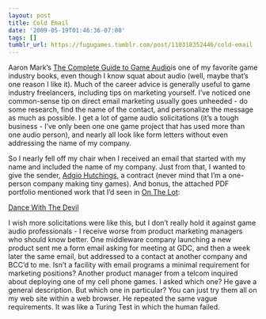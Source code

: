 ```yaml
---
layout: post
title: Cold Email
date: '2009-05-19T01:46:36-07:00'
tags: []
tumblr_url: https://fugugames.tumblr.com/post/110318352446/cold-email
---
```

Aaron Mark’s [The Complete Guide to Game Audio](http://filmsound.org/game-audio/gameaudiobook.htm)is one of my favorite game industry books, even though I know squat about audio (well, maybe that’s one reason I like it). Much of the career advice is generally useful to game industry freelancers, including tips on marketing yourself. I’ve noticed one common-sense tip on direct email marketing usually goes unheeded - do some research, find the name of the contact, and personalize the message as much as possible. I get a lot of game audio solicitations (it’s a tough business - I’ve only been one one game project that has used more than one audio person), and nearly all look like form letters without even addressing the name of my company.

So I nearly fell off my chair when I received an email that started with my name and included the name of my company. Just from that, I wanted to give the sender, [Adgio Hutchings](http://www.imdb.com/name/nm1804098/), a contract (never mind that I’m a one-person company making tiny games). And bonus, the attached PDF portfolio mentioned work that I’d seen in [On The Lot](http://www.thelot.com/):

[Dance With The Devil](http://vids.myspace.com/index.cfm?fuseaction=vids.individual&videoid=15739225)

I wish more solicitations were like this, but I don’t really hold it against game audio professionals - I receive worse from product marketing managers who should know better. One middleware company launching a new product sent me a form email asking for meeting at GDC, and then a week later the same email, but addressed to a contact at another company and BCC’d to me. Isn’t a facility with email programs a minimal requirement for marketing positions? Another product manager from a telcom inquired about deploying one of my cell phone games. I asked which one? He gave a general description. But which one in particular? You can just try them all on my web site within a web browser. He repeated the same vague requirements. It was like a Turing Test in which the human failed.

